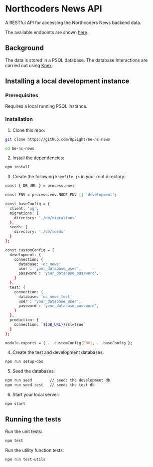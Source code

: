 # Northcoders News API

A RESTful API for accessing the Northcoders News backend data.

The available endpoints are shown [here](https://upeight-nc-news.herokuapp.com/api/).

## Background

The data is stored in a PSQL database. The database Interactions are carried out using [Knex](https://knexjs.org).

## Installing a local development instance

### Prerequisites

Requires a local running PSQL instance.

### Installation

1. Clone this repo:

```bash
git clone https://github.com/UpEight/be-nc-news

cd be-nc-news
```

2. Install the dependencies:

```bash
npm install
```

3. Create the following `knexfile.js` in your root directory:

```bash
const { DB_URL } = process.env;

const ENV = process.env.NODE_ENV || 'development';

const baseConfig = {
  client: 'pg',
  migrations: {
    directory: './db/migrations'
  },
  seeds: {
    directory: './db/seeds'
  }
};

const customConfig = {
  development: {
    connection: {
      database: 'nc_news'
      user : 'your_database_user',
      password : 'your_database_password',
    }
  },
  test: {
    connection: {
      database: 'nc_news_test'
      user : 'your_database_user',
      password : 'your_database_password',
    }
  },
  production: {
    connection: `${DB_URL}?ssl=true`
  }
};

module.exports = { ...customConfig[ENV], ...baseConfig };
```

4. Create the test and development databases:

```bash
npm run setup-dbs
```

5. Seed the databases:

```bash
npm run seed        // seeds the development db
npm run seed-test   // seeds the test db
```

6. Start your local server:

```bash
npm start
```

## Running the tests

Run the unit tests:

```bash
npm test
```

Run the utility function tests:

```bash
npm run test-utils
```

